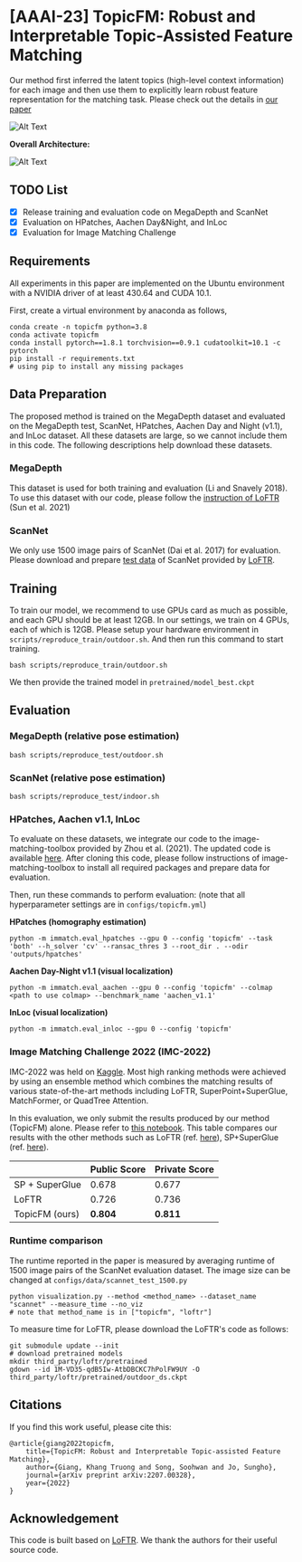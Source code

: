 # [AAAI-23] TopicFM: Robust and Interpretable Topic-Assisted Feature Matching 
    
Our method first inferred the latent topics (high-level context information) for each image and then use them to explicitly learn robust feature representation for the matching task. Please check out the details in [our paper](https://arxiv.org/abs/2207.00328)

![Alt Text](demo/topicfm.gif)

**Overall Architecture:**

![Alt Text](demo/architecture_v4.png)

## TODO List

- [x] Release training and evaluation code on MegaDepth and ScanNet
- [x] Evaluation on HPatches, Aachen Day&Night, and InLoc
- [x] Evaluation for Image Matching Challenge

## Requirements

All experiments in this paper are implemented on the Ubuntu environment 
with a NVIDIA driver of at least 430.64 and CUDA 10.1.

First, create a virtual environment by anaconda as follows,

    conda create -n topicfm python=3.8 
    conda activate topicfm
    conda install pytorch==1.8.1 torchvision==0.9.1 cudatoolkit=10.1 -c pytorch
    pip install -r requirements.txt
    # using pip to install any missing packages

## Data Preparation

The proposed method is trained on the MegaDepth dataset and evaluated on the MegaDepth test, ScanNet, HPatches, Aachen Day and Night (v1.1), and InLoc dataset.
All these datasets are large, so we cannot include them in this code. 
The following descriptions help download these datasets. 

### MegaDepth

This dataset is used for both training and evaluation (Li and Snavely 2018). 
To use this dataset with our code, please follow the [instruction of LoFTR](https://github.com/zju3dv/LoFTR/blob/master/docs/TRAINING.md) (Sun et al. 2021)

### ScanNet 
We only use 1500 image pairs of ScanNet (Dai et al. 2017) for evaluation. 
Please download and prepare [test data](https://drive.google.com/drive/folders/1DOcOPZb3-5cWxLqn256AhwUVjBPifhuf) of ScanNet
provided by [LoFTR](https://github.com/zju3dv/LoFTR/blob/master/docs/TRAINING.md).

## Training

To train our model, we recommend to use GPUs card as much as possible, and each GPU should be at least 12GB.
In our settings, we train on 4 GPUs, each of which is 12GB. 
Please setup your hardware environment in `scripts/reproduce_train/outdoor.sh`.
And then run this command to start training.

    bash scripts/reproduce_train/outdoor.sh

 We then provide the trained model in `pretrained/model_best.ckpt`
## Evaluation

### MegaDepth (relative pose estimation)

    bash scripts/reproduce_test/outdoor.sh

### ScanNet (relative pose estimation)

    bash scripts/reproduce_test/indoor.sh

### HPatches, Aachen v1.1, InLoc

To evaluate on these datasets, we integrate our code to the image-matching-toolbox provided by Zhou et al. (2021).
The updated code is available [here](https://github.com/TruongKhang/image-matching-toolbox). 
After cloning this code, please follow instructions of image-matching-toolbox to install all required packages and prepare data for evaluation.

Then, run these commands to perform evaluation: (note that all hyperparameter settings are in `configs/topicfm.yml`)

**HPatches (homography estimation)**

    python -m immatch.eval_hpatches --gpu 0 --config 'topicfm' --task 'both' --h_solver 'cv' --ransac_thres 3 --root_dir . --odir 'outputs/hpatches'

**Aachen Day-Night v1.1 (visual localization)**

    python -m immatch.eval_aachen --gpu 0 --config 'topicfm' --colmap <path to use colmap> --benchmark_name 'aachen_v1.1'

**InLoc (visual localization)**

    python -m immatch.eval_inloc --gpu 0 --config 'topicfm'

### Image Matching Challenge 2022 (IMC-2022)
IMC-2022 was held on [Kaggle](https://www.kaggle.com/competitions/image-matching-challenge-2022/overview). 
Most high ranking methods were achieved by using an ensemble method which combines the matching results of 
various state-of-the-art methods including LoFTR, SuperPoint+SuperGlue, MatchFormer, or QuadTree Attention.

In this evaluation, we only submit the results produced by our method (TopicFM) alone. Please refer to [this notebook](https://www.kaggle.com/code/khangtg09121995/topicfm-eval).
This table compares our results with the other methods such as LoFTR (ref. [here](https://www.kaggle.com/code/mcwema/imc-2022-kornia-loftr-score-plateau-0-726)), 
SP+SuperGlue (ref. [here](https://www.kaggle.com/code/yufei12/superglue-baseline)).

|                | Public Score | Private Score |
|----------------|--------------|---------------|
| SP + SuperGlue | 0.678        | 0.677         |
| LoFTR          | 0.726        | 0.736         |
| TopicFM (ours) | **0.804**    | **0.811**     |


### Runtime comparison

The runtime reported in the paper is measured by averaging runtime of 1500 image pairs of the ScanNet evaluation dataset.
The image size can be changed at `configs/data/scannet_test_1500.py`

    python visualization.py --method <method_name> --dataset_name "scannet" --measure_time --no_viz
    # note that method_name is in ["topicfm", "loftr"]

To measure time for LoFTR, please download the LoFTR's code as follows:

    git submodule update --init
    # download pretrained models
    mkdir third_party/loftr/pretrained 
    gdown --id 1M-VD35-qdB5Iw-AtbDBCKC7hPolFW9UY -O third_party/loftr/pretrained/outdoor_ds.ckpt

## Citations
If you find this work useful, please cite this:

    @article{giang2022topicfm,
        title={TopicFM: Robust and Interpretable Topic-assisted Feature Matching},
        author={Giang, Khang Truong and Song, Soohwan and Jo, Sungho},
        journal={arXiv preprint arXiv:2207.00328},
        year={2022}
    }

## Acknowledgement
This code is built based on [LoFTR](https://github.com/zju3dv/LoFTR). We thank the authors for their useful source code.
